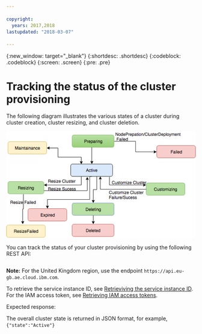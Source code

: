 ```yaml
---

copyright:
  years: 2017,2018
lastupdated: "2018-03-07"

---
```


<!-- Attribute definitions -->
{:new_window: target="_blank"}
{:shortdesc: .shortdesc}
{:codeblock: .codeblock}
{:screen: .screen}
{:pre: .pre}

# Tracking the status of the cluster provisioning

The following diagram illustrates the various states of a cluster during cluster creation, cluster resizing, and cluster deletion.

![Shows the various states during cluster  provisioning.](images/cluster-states.png)

You can track the status of your cluster provisioning by using the following REST API:

```curl -i -X GET   https://api.us-south.ae.cloud.ibm.com/v2/analytics_engines/<service_instance_id>/state -H 'Authorization: Bearer <user's IAM access token>'
```  

**Note:** For the United Kingdom region, use the endpoint `https://api.eu-gb.ae.cloud.ibm.com`.

To retrieve the service instance ID, see [Retrieviving the service instance ID](./retrieve-service-instance-id.html). For the IAM access token, see [Retrieving IAM access tokens](./Retrieve-IAM-access-token.html).

Expected response:

The overall cluster state is returned in JSON format, for example, ` {"state":"Active"}`
